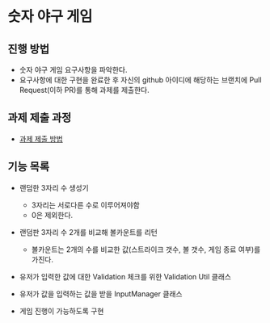 # 숫자 야구 게임
## 진행 방법
* 숫자 야구 게임 요구사항을 파악한다.
* 요구사항에 대한 구현을 완료한 후 자신의 github 아이디에 해당하는 브랜치에 Pull Request(이하 PR)를 통해 과제를 제출한다.

## 과제 제출 과정
* [과제 제출 방법](https://github.com/next-step/nextstep-docs/tree/master/precourse)


## 기능 목록

* 랜덤한 3자리 수 생성기
	* 3자리는 서로다른 수로 이루어져야함
	* 0은 제외한다.

* 랜덤판 3자리 수 2개를 비교해 볼카운트를 리턴
	* 볼카운트는 2개의 수를 비교한 값(스트라이크 갯수, 볼 갯수, 게임 종료 여부)를 가진다.

* 유저가 입력한 값에 대한 Validation 체크를 위한 Validation Util 클래스

* 유저가 값을 입력하는 값을 받을 InputManager 클래스

* 게임 진행이 가능하도록 구현

